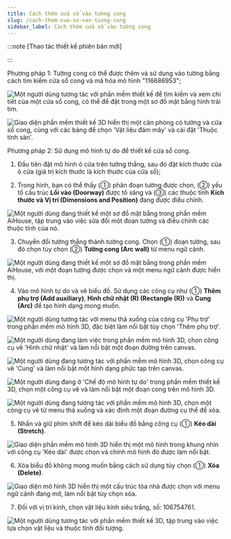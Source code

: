 ```yaml
---
title: Cách thêm cửa sổ vào tường cong
slug: /cach-them-cua-so-vao-tuong-cong
sidebar_label: Cách thêm cửa sổ vào tường cong
---
```


:::note [Thao tác thiết kế phiên bản mới]

:::

Phương pháp 1: Tường cong có thể được thêm và sử dụng vào tường bằng cách tìm kiếm cửa sổ cong và mã hóa mô hình "116686953";

![Một người dùng tương tác với phần mềm thiết kế để tìm kiếm và xem chi tiết của một cửa sổ cong, có thể để đặt trong một sơ đồ mặt bằng hình trái tim.](https://storage.googleapis.com/jegavn_kb/images/1b3b9588-5bc1-4aa5-95c1-1b8bfca7128a.png)

![Giao diện phần mềm thiết kế 3D hiển thị một căn phòng có tường và cửa sổ cong, cùng với các bảng để chọn 'Vật liệu đám mây' và cài đặt 'Thuộc tính sàn'.](https://storage.googleapis.com/jegavn_kb/images/49ddd0fc-4b70-4077-8831-263bc09c3463.png)

Phương pháp 2: Sử dụng mô hình tự do để thiết kế cửa sổ cong.

1. Đầu tiên đặt mô hình ô cửa trên tường thẳng, sau đó đặt kích thước của ô cửa (giá trị kích thước là kích thước của cửa sổ);

2. Trong hình, bạn có thể thấy (①) phân đoạn tường được chọn, (②) yếu tố cấu trúc **Lối vào (Doorway)** được tô sáng và (③) các thuộc tính **Kích thước và Vị trí (Dimensions and Position)** đang được điều chỉnh.

![Một người dùng đang thiết kế một sơ đồ mặt bằng trong phần mềm AiHouse, tập trung vào việc sửa đổi một đoạn tường và điều chỉnh các thuộc tính của nó.](https://storage.googleapis.com/jegavn_kb/images/943e96e0-fa5c-4eae-a1a2-32bae88be78f.png)

3. Chuyển đổi tường thẳng thành tường cong. Chọn (①) đoạn tường, sau đó chọn tùy chọn (②) **Tường cong (Arc wall)** từ menu ngữ cảnh.

![Một người dùng đang thiết kế một sơ đồ mặt bằng trong phần mềm AiHouse, với một đoạn tường được chọn và một menu ngữ cảnh được hiển thị.](https://storage.googleapis.com/jegavn_kb/images/13e6b81e-a9cb-46d3-9f8b-1a9ac94ef914.png)

4. Vào mô hình tự do và vẽ biểu đồ. Sử dụng các công cụ như (①) **Thêm phụ trợ (Add auxiliary)**, **Hình chữ nhật (R) (Rectangle (R))** và **Cung (Arc)** để tạo hình dạng mong muốn.

![Một người dùng tương tác với menu thả xuống của công cụ 'Phụ trợ' trong phần mềm mô hình 3D, đặc biệt làm nổi bật tùy chọn 'Thêm phụ trợ'.](https://storage.googleapis.com/jegavn_kb/images/b8c76e05-2e8e-437e-aec0-9155007458bf.png)

![Một người dùng đang làm việc trong phần mềm mô hình 3D, chọn công cụ vẽ 'Hình chữ nhật' và làm nổi bật một đoạn đường trên canvas.](https://storage.googleapis.com/jegavn_kb/images/5a771885-51f6-4263-9fad-878a2c4e1954.png)

![Một người dùng đang tương tác với phần mềm mô hình 3D, chọn công cụ vẽ 'Cung' và làm nổi bật một hình dạng phức tạp trên canvas.](https://storage.googleapis.com/jegavn_kb/images/0417bd28-ec39-4534-b415-88f4df0248c1.png)

![Một người dùng đang ở 'Chế độ mô hình tự do' trong phần mềm thiết kế 3D, chọn một công cụ vẽ và làm nổi bật một đoạn cong trên mô hình 3D.](https://storage.googleapis.com/jegavn_kb/images/1c1e9433-6abb-4925-8e90-624bd06858a4.png)

![Một người dùng đang tương tác với phần mềm mô hình 3D, chọn một công cụ vẽ từ menu thả xuống và xác định một đoạn đường cụ thể để xóa.](https://storage.googleapis.com/jegavn_kb/images/fa875533-e961-41fc-b79a-65769d8a7be9.png)

5. Nhấn và giữ phím shift để kéo dài biểu đồ bằng công cụ (①) **Kéo dài (Stretch)**.

![Giao diện phần mềm mô hình 3D hiển thị một mô hình trong khung nhìn với công cụ 'Kéo dài' được chọn và chính mô hình đó được làm nổi bật.](https://storage.googleapis.com/jegavn_kb/images/ed3f2dd8-905d-4dd3-a7b4-83d3338cc575.png)

6. Xóa biểu đồ không mong muốn bằng cách sử dụng tùy chọn (①) **Xóa (Delete)**.

![Giao diện mô hình 3D hiển thị một cấu trúc tòa nhà được chọn với menu ngữ cảnh đang mở, làm nổi bật tùy chọn xóa.](https://storage.googleapis.com/jegavn_kb/images/a8921091-1419-470c-af8e-7af42180296e.png)

7. Đối với vị trí kính, chọn vật liệu kính siêu trắng, số: 106754761.

![Một người dùng tương tác với phần mềm thiết kế 3D, tập trung vào việc lựa chọn vật liệu và thuộc tính đối tượng.](https://storage.googleapis.com/jegavn_kb/images/72bf8063-d2fe-4815-83ec-33915b431222.png)